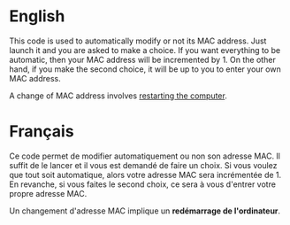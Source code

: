 # English

This code is used to automatically modify or not its MAC address. Just launch it and you are asked to make a choice. If you want everything to be automatic, then your MAC address will be incremented by 1. On the other hand, if you make the second choice, it will be up to you to enter your own MAC address.

A change of MAC address involves <u>restarting the computer</u>.

# Français

Ce code permet de modifier automatiquement ou non son adresse MAC. Il suffit de le lancer et il vous est demandé de faire un choix. Si vous voulez que tout soit automatique, alors votre adresse MAC sera incrémentée de 1. En revanche, si vous faites le second choix, ce sera à vous d'entrer votre propre adresse MAC.

Un changement d'adresse MAC implique un <strong>redémarrage de l'ordinateur</strong>.
